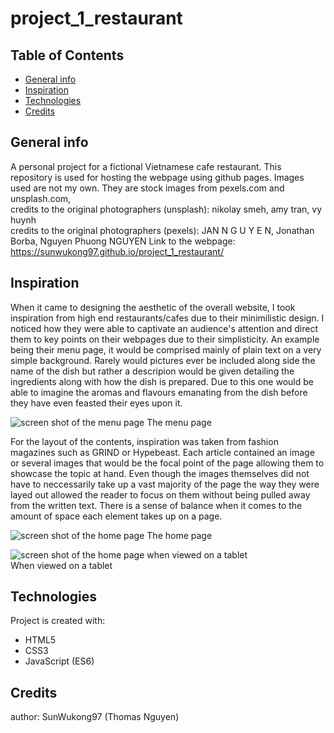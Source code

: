 # project_1_restaurant
## Table of Contents
* [General info](#general-info)
* [Inspiration](#inspiration)
* [Technologies](#technologies)
* [Credits](#credits)

## General info
A personal project for a fictional Vietnamese cafe restaurant. This repository is used for hosting the webpage using github pages. 
Images used are not my own. They are stock images from pexels.com and unsplash.com,  
credits to the original photographers (unsplash): nikolay smeh, amy tran, vy huynh  
credits to the original photographers (pexels): JAN N G U Y E N, Jonathan Borba, Nguyen Phuong NGUYEN 
Link to the webpage: https://sunwukong97.github.io/project_1_restaurant/

## Inspiration
When it came to designing the aesthetic of the overall website, I took inspiration from high end restaurants/cafes due to their minimilistic design. I noticed how they were able to captivate an audience's attention and direct them to key points on their webpages due to their simplisticity. An example being their menu page, it would be comprised mainly of plain text on a very simple background. Rarely would pictures ever be included along side the name of the dish but rather a descripion would be given detailing the ingredients along with how the dish is prepared. Due to this one would be able to imagine the aromas and flavours emanating from the dish before they have even feasted their eyes upon it.

![screen shot of the menu page](https://github.com/SunWukong97/project_1_restaurant/blob/main/images/restaurant_mockup/Web%201920%20%E2%80%93%20menu%20page.png)
The menu page

For the layout of the contents, inspiration was taken from fashion magazines such as GRIND or Hypebeast. Each article contained an image or several images that would be the focal point of the page allowing them to showcase the topic at hand. Even though the images themselves did not have to neccessarily take up a vast majority of the page the way they were layed out allowed the reader to focus on them without being pulled away from the written text. There is a sense of balance when it comes to the amount of space each element takes up on a page.

![screen shot of the home page](https://github.com/SunWukong97/project_1_restaurant/blob/main/images/restaurant_mockup/Web%201920%20homepage%20%E2%80%93%201.png)
The home page<br/>


  
![screen shot of the home page when viewed on a tablet](https://github.com/SunWukong97/project_1_restaurant/blob/main/images/restaurant_mockup/iPad%2C%20Nexus%209%20%E2%80%93%20hompage%202.png)  
When viewed on a tablet


## Technologies
Project is created with:
* HTML5
* CSS3
* JavaScript (ES6)

## Credits
author: SunWukong97 (Thomas Nguyen)

